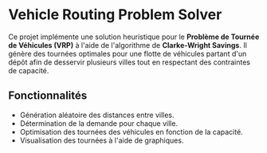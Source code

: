 # Vehicle Routing Problem Solver

Ce projet implémente une solution heuristique pour le **Problème de Tournée de Véhicules (VRP)** à l'aide de l'algorithme de 
**Clarke-Wright Savings**. Il génère des tournées optimales pour une flotte de véhicules partant d'un dépôt afin de desservir plusieurs villes tout en respectant des contraintes de capacité.

## Fonctionnalités

- Génération aléatoire des distances entre villes.
- Détermination de la demande pour chaque ville.
- Optimisation des tournées des véhicules en fonction de la capacité.
- Visualisation des tournées à l'aide de graphiques.
